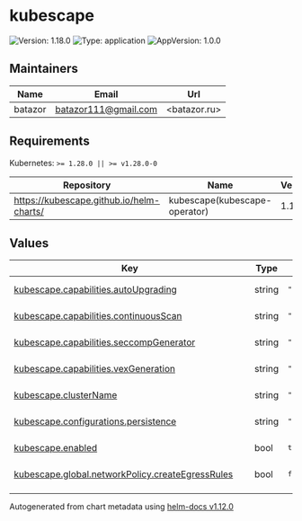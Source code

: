 # kubescape

![Version: 1.18.0](https://img.shields.io/badge/Version-1.18.0-informational?style=flat-square) ![Type: application](https://img.shields.io/badge/Type-application-informational?style=flat-square) ![AppVersion: 1.0.0](https://img.shields.io/badge/AppVersion-1.0.0-informational?style=flat-square)

## Maintainers

| Name | Email | Url |
| ---- | ------ | --- |
| batazor | <batazor111@gmail.com> | <batazor.ru> |

## Requirements

Kubernetes: `>= 1.28.0 || >= v1.28.0-0`

| Repository | Name | Version |
|------------|------|---------|
| https://kubescape.github.io/helm-charts/ | kubescape(kubescape-operator) | 1.18.6 |

## Values

<table height="400px" >
	<thead>
		<th>Key</th>
		<th>Type</th>
		<th>Default</th>
		<th>Description</th>
	</thead>
	<tbody>
		<tr>
			<td id="kubescape--capabilities--autoUpgrading"><a href="./values.yaml#L17">kubescape.capabilities.autoUpgrading</a></td>
			<td>
string
</td>
			<td>
				<div style="max-width: 300px;">
<pre lang="json">
"enable"
</pre>
</div>
			</td>
			<td></td>
		</tr>
		<tr>
			<td id="kubescape--capabilities--continuousScan"><a href="./values.yaml#L14">kubescape.capabilities.continuousScan</a></td>
			<td>
string
</td>
			<td>
				<div style="max-width: 300px;">
<pre lang="json">
"enable"
</pre>
</div>
			</td>
			<td></td>
		</tr>
		<tr>
			<td id="kubescape--capabilities--seccompGenerator"><a href="./values.yaml#L15">kubescape.capabilities.seccompGenerator</a></td>
			<td>
string
</td>
			<td>
				<div style="max-width: 300px;">
<pre lang="json">
"enable"
</pre>
</div>
			</td>
			<td></td>
		</tr>
		<tr>
			<td id="kubescape--capabilities--vexGeneration"><a href="./values.yaml#L16">kubescape.capabilities.vexGeneration</a></td>
			<td>
string
</td>
			<td>
				<div style="max-width: 300px;">
<pre lang="json">
"enable"
</pre>
</div>
			</td>
			<td></td>
		</tr>
		<tr>
			<td id="kubescape--clusterName"><a href="./values.yaml#L22">kubescape.clusterName</a></td>
			<td>
string
</td>
			<td>
				<div style="max-width: 300px;">
<pre lang="json">
"shortlink"
</pre>
</div>
			</td>
			<td></td>
		</tr>
		<tr>
			<td id="kubescape--configurations--persistence"><a href="./values.yaml#L20">kubescape.configurations.persistence</a></td>
			<td>
string
</td>
			<td>
				<div style="max-width: 300px;">
<pre lang="json">
"disable"
</pre>
</div>
			</td>
			<td></td>
		</tr>
		<tr>
			<td id="kubescape--enabled"><a href="./values.yaml#L6">kubescape.enabled</a></td>
			<td>
bool
</td>
			<td>
				<div style="max-width: 300px;">
<pre lang="json">
true
</pre>
</div>
			</td>
			<td></td>
		</tr>
		<tr>
			<td id="kubescape--global--networkPolicy--createEgressRules"><a href="./values.yaml#L11">kubescape.global.networkPolicy.createEgressRules</a></td>
			<td>
bool
</td>
			<td>
				<div style="max-width: 300px;">
<pre lang="json">
false
</pre>
</div>
			</td>
			<td></td>
		</tr>
		<tr>
			<td id="kubescape--global--networkPolicy--enabled"><a href="./values.yaml#L10">kubescape.global.networkPolicy.enabled</a></td>
			<td>
bool
</td>
			<td>
				<div style="max-width: 300px;">
<pre lang="json">
false
</pre>
</div>
			</td>
			<td></td>
		</tr>
		<tr>
			<td id="kubescape--kubescape--labels--release"><a href="./values.yaml#L29">kubescape.kubescape.labels.release</a></td>
			<td>
string
</td>
			<td>
				<div style="max-width: 300px;">
<pre lang="json">
"prometheus-operator"
</pre>
</div>
			</td>
			<td></td>
		</tr>
		<tr>
			<td id="kubescape--kubescape--prometheusAnnotation--enabled"><a href="./values.yaml#L26">kubescape.kubescape.prometheusAnnotation.enabled</a></td>
			<td>
bool
</td>
			<td>
				<div style="max-width: 300px;">
<pre lang="json">
true
</pre>
</div>
			</td>
			<td></td>
		</tr>
		<tr>
			<td id="kubescape--kubescape--serviceMonitor--enabled"><a href="./values.yaml#L32">kubescape.kubescape.serviceMonitor.enabled</a></td>
			<td>
bool
</td>
			<td>
				<div style="max-width: 300px;">
<pre lang="json">
true
</pre>
</div>
			</td>
			<td></td>
		</tr>
		<tr>
			<td id="kubescape--operator--resources--requests--cpu"><a href="./values.yaml#L40">kubescape.operator.resources.requests.cpu</a></td>
			<td>
string
</td>
			<td>
				<div style="max-width: 300px;">
<pre lang="json">
"70m"
</pre>
</div>
			</td>
			<td></td>
		</tr>
		<tr>
			<td id="kubescape--operator--resources--requests--memory"><a href="./values.yaml#L41">kubescape.operator.resources.requests.memory</a></td>
			<td>
string
</td>
			<td>
				<div style="max-width: 300px;">
<pre lang="json">
"120Mi"
</pre>
</div>
			</td>
			<td></td>
		</tr>
		<tr>
			<td id="kubescape--persistence--storageClass"><a href="./values.yaml#L35">kubescape.persistence.storageClass</a></td>
			<td>
string
</td>
			<td>
				<div style="max-width: 300px;">
<pre lang="json">
"local-path"
</pre>
</div>
			</td>
			<td></td>
		</tr>
	</tbody>
</table>

----------------------------------------------
Autogenerated from chart metadata using [helm-docs v1.12.0](https://github.com/norwoodj/helm-docs/releases/v1.12.0)
